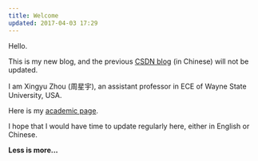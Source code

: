 ```yaml
---
title: Welcome
updated: 2017-04-03 17:29
---
```


Hello.

This is my new blog, and the previous [CSDN blog](http://blog.csdn.net/mike190267481) (in Chinese) will not be updated.

I am Xingyu Zhou (周星宇), an assistant professor in ECE of Wayne State University, USA.

Here is my [academic page](http://xingyuzhou.org).

I hope that I would have time to update regularly here, either in English or Chinese.


**Less is more...**
